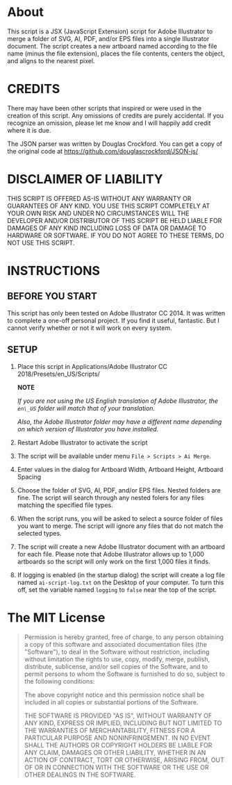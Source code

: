# About

This script is a JSX (JavaScript Extension) script for Adobe Illustrator to merge a folder of SVG, AI, PDF, and/or EPS files into a single Illustrator document. The script creates a new artboard named according to the file name (minus the file extension), places the file contents, centers the object, and aligns to the nearest pixel.

# CREDITS

There may have been other scripts that inspired or were used in the creation of this script. Any omissions of credits are purely accidental. If you recognize an omission, please let me know and I will happily add credit where it is due.

The JSON parser was written by Douglas Crockford. You can get a copy of the original code at https://github.com/douglascrockford/JSON-js/

# DISCLAIMER OF LIABILITY

THIS SCRIPT IS OFFERED AS-IS WITHOUT ANY WARRANTY OR GUARANTEES OF ANY KIND. YOU USE THIS SCRIPT COMPLETELY AT YOUR OWN RISK AND UNDER NO CIRCUMSTANCES WILL THE DEVELOPER AND/OR DISTRIBUTOR OF THIS SCRIPT BE HELD LIABLE FOR DAMAGES OF ANY KIND INCLUDING LOSS OF DATA OR DAMAGE TO HARDWARE OR SOFTWARE. IF YOU DO NOT AGREE TO THESE TERMS, DO NOT USE THIS SCRIPT.

# INSTRUCTIONS

## BEFORE YOU START

This script has only been tested on Adobe Illustrator CC 2014. It was written to complete a one-off personal project. If you find it useful, fantastic. But I cannot verify whether or not it will work on every system.

## SETUP
 
 1. Place this script in Applications/Adobe Illustrator CC 2018/Presets/en_US/Scripts/
 
    **NOTE**
    
    _If you are not using the US English translation of Adobe Illustrator, 
    the `en\_US` folder will match that of your translation._
    
    _Also, the Adobe Illustrator folder may have a different name depending on which 
    version of Illustrator you have installed._
 
 2. Restart Adobe Illustrator to activate the script
 
 3. The script will be available under menu `File > Scripts > Ai Merge`.
 
 4. Enter values in the dialog for Artboard Width, Artboard Height, Artboard Spacing
 
 5. Choose the folder of SVG, AI, PDF, and/or EPS files. Nested folders are fine. The script will search through any nested folers for any files matching the specified file types.
    
 6. When the script runs, you will be asked to select a source folder of files you want to merge. The script will ignore any files that do not match the selected types.
    
 6. The script will create a new Adobe Illustrator document with an artboard for each file. Please note that Adobe Illustrator allows up to 1,000 artboards so the script will only work on the first 1,000 files it finds.
  
 9. If logging is enabled (in the startup dialog) the script will create a log file named `ai-script-log.txt` on the Desktop of your computer. To turn this off, set the variable named `logging` to `false` near the top of the script.
 
 
# The MIT License

> Permission is hereby granted, free of charge, to any person obtaining a copy
> of this software and associated documentation files (the "Software"), to deal
> in the Software without restriction, including without limitation the rights
> to use, copy, modify, merge, publish, distribute, sublicense, and/or sell
> copies of the Software, and to permit persons to whom the Software is
> furnished to do so, subject to the following conditions:
>
> The above copyright notice and this permission notice shall be included in
> all copies or substantial portions of the Software.
>
> THE SOFTWARE IS PROVIDED "AS IS", WITHOUT WARRANTY OF ANY KIND, EXPRESS OR
> IMPLIED, INCLUDING BUT NOT LIMITED TO THE WARRANTIES OF MERCHANTABILITY,
> FITNESS FOR A PARTICULAR PURPOSE AND NONINFRINGEMENT. IN NO EVENT SHALL THE
> AUTHORS OR COPYRIGHT HOLDERS BE LIABLE FOR ANY CLAIM, DAMAGES OR OTHER
> LIABILITY, WHETHER IN AN ACTION OF CONTRACT, TORT OR OTHERWISE, ARISING FROM,
> OUT OF OR IN CONNECTION WITH THE SOFTWARE OR THE USE OR OTHER DEALINGS IN THE
> SOFTWARE.